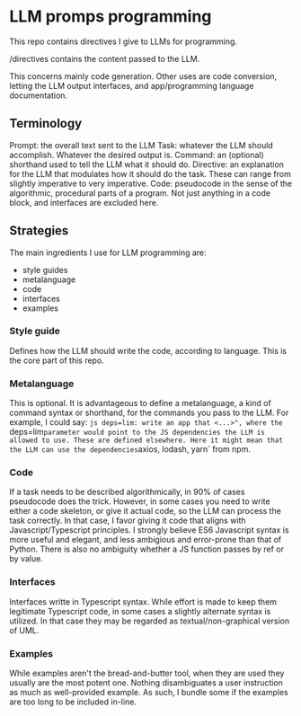 # LLM promps programming

This repo contains directives I give to LLMs for programming.

/directives contains the content passed to the LLM.

This concerns mainly code generation. Other uses are code conversion, letting the LLM output interfaces, and app/programming language documentation.

## Terminology
Prompt: the overall text sent to the LLM
Task: whatever the LLM should accomplish. Whatever the desired output is.
Command: an (optional) shorthand used to tell the LLM what it should do.
Directive: an explanation for the LLM that  modulates how it should do the task. These can range from slightly imperative to very imperative.
Code: pseudocode in the sense of the algorithmic, procedural parts of a program. Not just anything in a code block, and interfaces are excluded here.


## Strategies
The main ingredients I use for LLM programming are:
- style guides
- metalanguage
- code
- interfaces
- examples

### Style guide
Defines how the LLM should write the code, according to language.
This is the core part of this repo.

### Metalanguage
This is optional.
It is advantageous to define a metalanguage, a kind of command syntax or shorthand, for the commands you pass to the LLM.
For example, I could say: `js deps=lim: write an app that <...>", where the `deps=lim` parameter would point to the JS dependencies the LLM is allowed to use. These are defined elsewhere. Here it might mean that the LLM can use the dependencies `axios, lodash, yarn` from npm. 

### Code
If a task needs to be described algorithmically, in 90% of cases pseudocode does the trick.
However, in some cases you need to write either a code skeleton, or give it actual code, so the LLM can process the task correctly.
In that case, I favor giving it code that aligns with Javascript/Typescript principles.
I strongly believe ES6 Javascript syntax is more useful and elegant, and less ambigious and error-prone than that of Python. There is also no ambiguity whether a JS function passes by ref or by value.

### Interfaces
Interfaces writte in Typescript syntax. 
While effort is made to keep them legitimate Typescript code, in some cases a slightly alternate syntax is utilized. In that case they may be regarded as textual/non-graphical version of UML.

### Examples
While examples aren't the bread-and-butter tool, when they are used they usually are the most potent one. Nothing disambiguates a user instruction as much as well-provided example. As such, I bundle some if the examples are too long to be included in-line.